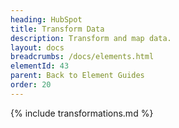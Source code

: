 ```yaml
---
heading: HubSpot
title: Transform Data
description: Transform and map data.
layout: docs
breadcrumbs: /docs/elements.html
elementId: 43
parent: Back to Element Guides
order: 20
---
```


{% include transformations.md %}

